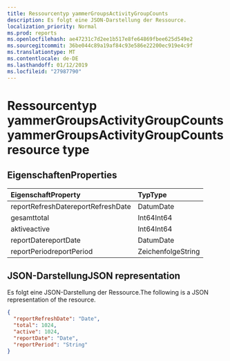 ```yaml
---
title: Ressourcentyp yammerGroupsActivityGroupCounts
description: Es folgt eine JSON-Darstellung der Ressource.
localization_priority: Normal
ms.prod: reports
ms.openlocfilehash: ae47231c7d2ee1b517e8fe64869fbee625d549e2
ms.sourcegitcommit: 36be044c89a19af84c93e586e22200ec919e4c9f
ms.translationtype: MT
ms.contentlocale: de-DE
ms.lasthandoff: 01/12/2019
ms.locfileid: "27987790"
---
```

# <a name="yammergroupsactivitygroupcounts-resource-type"></a><span data-ttu-id="10d42-103">Ressourcentyp yammerGroupsActivityGroupCounts</span><span class="sxs-lookup"><span data-stu-id="10d42-103">yammerGroupsActivityGroupCounts resource type</span></span>

## <a name="properties"></a><span data-ttu-id="10d42-104">Eigenschaften</span><span class="sxs-lookup"><span data-stu-id="10d42-104">Properties</span></span>

| <span data-ttu-id="10d42-105">Eigenschaft</span><span class="sxs-lookup"><span data-stu-id="10d42-105">Property</span></span>          | <span data-ttu-id="10d42-106">Typ</span><span class="sxs-lookup"><span data-stu-id="10d42-106">Type</span></span>   |
| :---------------- | :----- |
| <span data-ttu-id="10d42-107">reportRefreshDate</span><span class="sxs-lookup"><span data-stu-id="10d42-107">reportRefreshDate</span></span> | <span data-ttu-id="10d42-108">Datum</span><span class="sxs-lookup"><span data-stu-id="10d42-108">Date</span></span>   |
| <span data-ttu-id="10d42-109">gesamt</span><span class="sxs-lookup"><span data-stu-id="10d42-109">total</span></span>             | <span data-ttu-id="10d42-110">Int64</span><span class="sxs-lookup"><span data-stu-id="10d42-110">Int64</span></span>  |
| <span data-ttu-id="10d42-111">aktive</span><span class="sxs-lookup"><span data-stu-id="10d42-111">active</span></span>            | <span data-ttu-id="10d42-112">Int64</span><span class="sxs-lookup"><span data-stu-id="10d42-112">Int64</span></span>  |
| <span data-ttu-id="10d42-113">reportDate</span><span class="sxs-lookup"><span data-stu-id="10d42-113">reportDate</span></span>        | <span data-ttu-id="10d42-114">Datum</span><span class="sxs-lookup"><span data-stu-id="10d42-114">Date</span></span>   |
| <span data-ttu-id="10d42-115">reportPeriod</span><span class="sxs-lookup"><span data-stu-id="10d42-115">reportPeriod</span></span>      | <span data-ttu-id="10d42-116">Zeichenfolge</span><span class="sxs-lookup"><span data-stu-id="10d42-116">String</span></span> |

## <a name="json-representation"></a><span data-ttu-id="10d42-117">JSON-Darstellung</span><span class="sxs-lookup"><span data-stu-id="10d42-117">JSON representation</span></span>

<span data-ttu-id="10d42-118">Es folgt eine JSON-Darstellung der Ressource.</span><span class="sxs-lookup"><span data-stu-id="10d42-118">The following is a JSON representation of the resource.</span></span>

<!-- {
  "blockType": "resource",
  "@odata.type": "microsoft.graph.yammerGroupsActivityGroupCounts"
} -->

```json
{
  "reportRefreshDate": "Date", 
  "total": 1024, 
  "active": 1024, 
  "reportDate": "Date", 
  "reportPeriod": "String"
}
```
